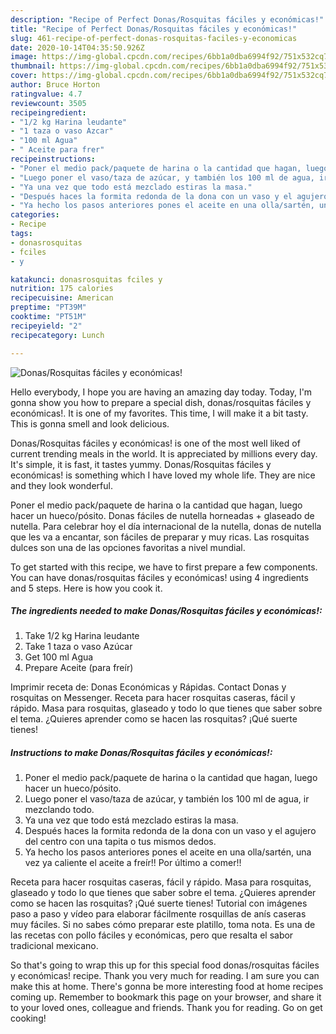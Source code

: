 ```yaml
---
description: "Recipe of Perfect Donas/Rosquitas fáciles y económicas!"
title: "Recipe of Perfect Donas/Rosquitas fáciles y económicas!"
slug: 461-recipe-of-perfect-donas-rosquitas-faciles-y-economicas
date: 2020-10-14T04:35:50.926Z
image: https://img-global.cpcdn.com/recipes/6bb1a0dba6994f92/751x532cq70/donasrosquitas-faciles-y-economicas-foto-principal.jpg
thumbnail: https://img-global.cpcdn.com/recipes/6bb1a0dba6994f92/751x532cq70/donasrosquitas-faciles-y-economicas-foto-principal.jpg
cover: https://img-global.cpcdn.com/recipes/6bb1a0dba6994f92/751x532cq70/donasrosquitas-faciles-y-economicas-foto-principal.jpg
author: Bruce Horton
ratingvalue: 4.7
reviewcount: 3505
recipeingredient:
- "1/2 kg Harina leudante"
- "1 taza o vaso Azcar"
- "100 ml Agua"
- " Aceite para frer"
recipeinstructions:
- "Poner el medio pack/paquete de harina o la cantidad que hagan, luego hacer un hueco/pósito."
- "Luego poner el vaso/taza de azúcar, y también los 100 ml de agua, ir mezclando todo."
- "Ya una vez que todo está mezclado estiras la masa."
- "Después haces la formita redonda de la dona con un vaso y el agujero del centro con una tapita o tus mismos dedos."
- "Ya hecho los pasos anteriores pones el aceite en una olla/sartén, una vez ya caliente el aceite a freír!! Por último a comer!!"
categories:
- Recipe
tags:
- donasrosquitas
- fciles
- y

katakunci: donasrosquitas fciles y 
nutrition: 175 calories
recipecuisine: American
preptime: "PT39M"
cooktime: "PT51M"
recipeyield: "2"
recipecategory: Lunch

---
```



![Donas/Rosquitas fáciles y económicas!](https://img-global.cpcdn.com/recipes/6bb1a0dba6994f92/751x532cq70/donasrosquitas-faciles-y-economicas-foto-principal.jpg)

Hello everybody, I hope you are having an amazing day today. Today, I'm gonna show you how to prepare a special dish, donas/rosquitas fáciles y económicas!. It is one of my favorites. This time, I will make it a bit tasty. This is gonna smell and look delicious.

Donas/Rosquitas fáciles y económicas! is one of the most well liked of current trending meals in the world. It is appreciated by millions every day. It's simple, it is fast, it tastes yummy. Donas/Rosquitas fáciles y económicas! is something which I have loved my whole life. They are nice and they look wonderful.

Poner el medio pack/paquete de harina o la cantidad que hagan, luego hacer un hueco/pósito. Donas fáciles de nutella horneadas + glaseado de nutella. Para celebrar hoy el día internacional de la nutella, donas de nutella que les va a encantar, son fáciles de preparar y muy ricas. Las rosquitas dulces son una de las opciones favoritas a nivel mundial.


To get started with this recipe, we have to first prepare a few components. You can have donas/rosquitas fáciles y económicas! using 4 ingredients and 5 steps. Here is how you cook it.

<!--inarticleads1-->

##### The ingredients needed to make Donas/Rosquitas fáciles y económicas!:

1. Take 1/2 kg Harina leudante
1. Take 1 taza o vaso Azúcar
1. Get 100 ml Agua
1. Prepare  Aceite (para freír)


Imprimir receta de: Donas Económicas y Rápidas. Contact Donas y rosquitas on Messenger. Receta para hacer rosquitas caseras, fácil y rápido. Masa para rosquitas, glaseado y todo lo que tienes que saber sobre el tema. ¿Quieres aprender como se hacen las rosquitas? ¡Qué suerte tienes! 

<!--inarticleads2-->

##### Instructions to make Donas/Rosquitas fáciles y económicas!:

1. Poner el medio pack/paquete de harina o la cantidad que hagan, luego hacer un hueco/pósito.
1. Luego poner el vaso/taza de azúcar, y también los 100 ml de agua, ir mezclando todo.
1. Ya una vez que todo está mezclado estiras la masa.
1. Después haces la formita redonda de la dona con un vaso y el agujero del centro con una tapita o tus mismos dedos.
1. Ya hecho los pasos anteriores pones el aceite en una olla/sartén, una vez ya caliente el aceite a freír!! Por último a comer!!


Receta para hacer rosquitas caseras, fácil y rápido. Masa para rosquitas, glaseado y todo lo que tienes que saber sobre el tema. ¿Quieres aprender como se hacen las rosquitas? ¡Qué suerte tienes! Tutorial con imágenes paso a paso y vídeo para elaborar fácilmente rosquillas de anís caseras muy fáciles. Si no sabes cómo preparar este platillo, toma nota. Es una de las recetas con pollo fáciles y económicas, pero que resalta el sabor tradicional mexicano. 

So that's going to wrap this up for this special food donas/rosquitas fáciles y económicas! recipe. Thank you very much for reading. I am sure you can make this at home. There's gonna be more interesting food at home recipes coming up. Remember to bookmark this page on your browser, and share it to your loved ones, colleague and friends. Thank you for reading. Go on get cooking!
